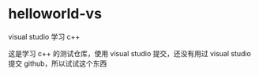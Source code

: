 # helloworld-vs
visual studio 学习 c++

这是学习 c++ 的测试仓库，使用 visual studio 提交，还没有用过 visual studio 提交 github，所以试试这个东西
